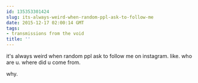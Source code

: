 ```yaml
---
id: 135353301424
slug: its-always-weird-when-random-ppl-ask-to-follow-me
date: 2015-12-17 02:00:14 GMT
tags:
- transmissions from the void
title: ''
---
```

it's always weird when random ppl ask to follow me on instagram. like. who are u. where did u come from. 

why.